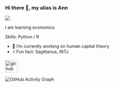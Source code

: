 ### Hi there 👋, my alias is Ann
![](https://photos.app.goo.gl/A7CAYBe1md7PW7Ra8)

I am learning economics

Skills: Python / R 

- 🔭 I’m currently working on human capital theory 
- ⚡ Fun fact: Sagittarius, INTJ 


[<img src='https://cdn.jsdelivr.net/npm/simple-icons@3.0.1/icons/github.svg' alt='github' height='40'>](https://github.com/https://github.com/Thu-Duong)  

![GitHub Activity Graph](https://activity-graph.herokuapp.com/graph?username=https://github.com/Thu-Duong)  

